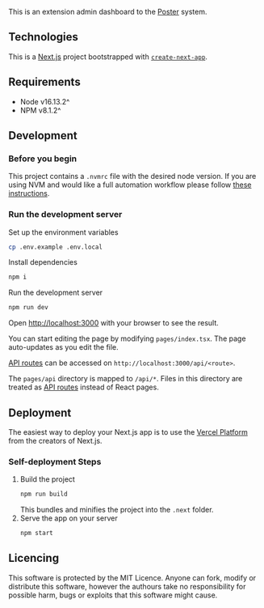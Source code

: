 This is an extension admin dashboard to the [Poster](https://joinposter.com/en) system.

## Technologies

This is a [Next.js](https://nextjs.org/) project bootstrapped with [`create-next-app`](https://github.com/vercel/next.js/tree/canary/packages/create-next-app).

## Requirements

- Node v16.13.2^
- NPM v8.1.2^

## Development

### Before you begin

This project contains a `.nvmrc` file with the desired node version. If you are using NVM and would like a full automation workflow please follow [these instructions](https://stackoverflow.com/questions/57110542/how-to-write-a-nvmrc-file-which-automatically-change-node-version).

### Run the development server

Set up the environment variables
```bash
cp .env.example .env.local
```

Install dependencies
```bash
npm i
```

Run the development server
```bash
npm run dev
```

Open [http://localhost:3000](http://localhost:3000) with your browser to see the result.

You can start editing the page by modifying `pages/index.tsx`. The page auto-updates as you edit the file.

[API routes](https://nextjs.org/docs/api-routes/introduction) can be accessed on `http://localhost:3000/api/<route>`.

The `pages/api` directory is mapped to `/api/*`. Files in this directory are treated as [API routes](https://nextjs.org/docs/api-routes/introduction) instead of React pages.

## Deployment

The easiest way to deploy your Next.js app is to use the [Vercel Platform](https://vercel.com/new?utm_medium=default-template&filter=next.js&utm_source=create-next-app&utm_campaign=create-next-app-readme) from the creators of Next.js.

### Self-deployment Steps

1. Build the project
   ```bash
   npm run build
   ```
   This bundles and minifies the project into the `.next` folder.
2. Serve the app on your server
   ```bash
   npm start
   ```

## Licencing

This software is protected by the MIT Licence. Anyone can fork, modify or distribute this software, however the authours take no responsibility for possible harm, bugs or exploits that this software might cause.